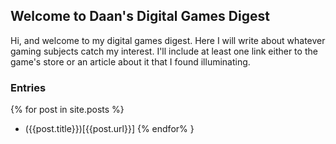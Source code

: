 ## Welcome to Daan's Digital Games Digest

 Hi, and welcome to my digital games digest. Here I will write about whatever gaming subjects catch my interest. I'll include at least one link either to the game's store or an article about it that I found illuminating.


### Entries

{% for post in site.posts %}
 - ({{post.title}})[{{post.url}}]
{% endfor% }